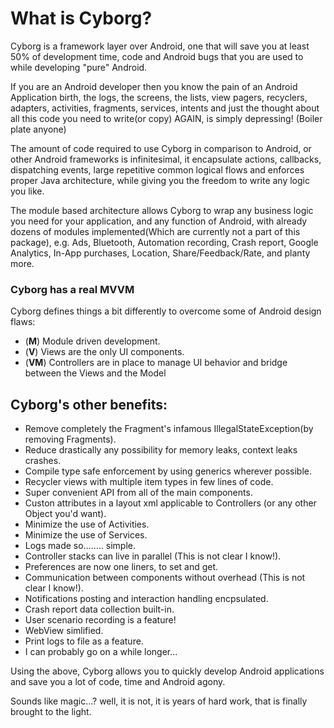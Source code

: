 # What is Cyborg?

Cyborg is a framework layer over Android, one that will save you at least 50% of development time, code and Android bugs that you are used to while developing "pure" Android.

If you are an Android developer then you know the pain of an Android Application birth, the logs, the screens, the lists, view pagers, recyclers, adapters, activities, fragments, services, intents and just the thought about all this code you need to write(or copy) AGAIN, is simply depressing! (Boiler plate anyone)

The amount of code required to use Cyborg in comparison to Android, or other Android frameworks is infinitesimal, it encapsulate actions, callbacks, dispatching events, large repetitive common logical flows and enforces proper Java architecture, while giving you the freedom to write any logic you like. 

The module based architecture allows Cyborg to wrap any business logic you need for your application, and any function of Android, with already dozens of modules implemented(Which are currently not a part of this package), e.g. Ads, Bluetooth, Automation recording, Crash report, Google Analytics, In-App purchases, Location, Share/Feedback/Rate, and planty more.


### Cyborg has a real MVVM
Cyborg defines things a bit differently to overcome some of Android design flaws:
 - (**M**)  Module driven development.
 - (**V**)  Views are the only UI components.
 - (**VM**) Controllers are in place to manage UI behavior and bridge between the Views and the Model


## Cyborg's other benefits:
 - Remove completely the Fragment's infamous IllegalStateException(by removing Fragments).
 - Reduce drastically any possibility for memory leaks, context leaks crashes.
 - Compile type safe enforcement by using generics wherever possible.
 - Recycler views with multiple item types in few lines of code.
 - Super convenient API from all of the main components.
 - Custon attributes in a layout xml applicable to Controllers (or any other Object you'd want).
 - Minimize the use of Activities.
 - Minimize the use of Services.
 - Logs made so........ simple.
 - Controller stacks can live in parallel (This is not clear I know!).
 - Preferences are now one liners, to set and get.
 - Communication between components without overhead (This is not clear I know!).
 - Notifications posting and interaction handling encpsulated.
 - Crash report data collection built-in.
 - User scenario recording is a feature!
 - WebView simlified.
 - Print logs to file as a feature.
 - I can probably go on a while longer...


Using the above, Cyborg allows you to quickly develop Android applications and save you a lot of code, time and Android agony.

Sounds like magic...? well, it is not, it is years of hard work, that is finally brought to the light.
 


